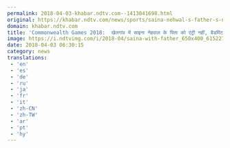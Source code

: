 ```yaml
---
permalink: 2018-04-03-khabar.ndtv.com--1413041698.html
original: https://khabar.ndtv.com/news/sports/saina-nehwal-s-father-s-name-cut-from-official-list-not-allowed-to-see-matches-shuttler-claims-1832097
domain: khabar.ndtv.com
title: 'Commonwealth Games 2018:  खेलगांव में साइना नेहवाल के पिता को एंट्री नहीं, बैडमिंटन स्टार ने जताई निराशा...'
image: https://i.ndtvimg.com/i/2018-04/saina-with-father_650x400_61522734816.jpg
date: 2018-04-03 06:30:15
category: news
translations: 
 - 'en'
 - 'es'
 - 'de'
 - 'ru'
 - 'ja'
 - 'fr'
 - 'it'
 - 'zh-CN'
 - 'zh-TW'
 - 'ar'
 - 'pt'
 - 'hy'
---
```


